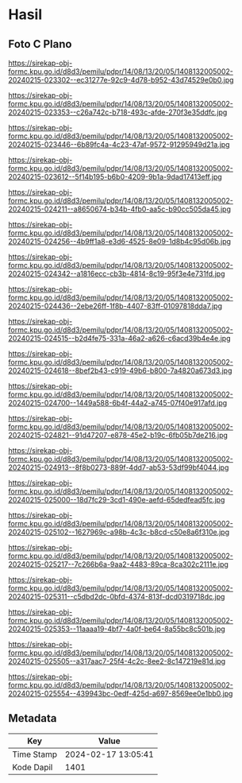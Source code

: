 # Hasil

## Foto C Plano

https://sirekap-obj-formc.kpu.go.id/d8d3/pemilu/pdpr/14/08/13/20/05/1408132005002-20240215-023302--ec31277e-92c9-4d78-b952-43d74529e0b0.jpg

https://sirekap-obj-formc.kpu.go.id/d8d3/pemilu/pdpr/14/08/13/20/05/1408132005002-20240215-023353--c26a742c-b718-493c-afde-270f3e35ddfc.jpg

https://sirekap-obj-formc.kpu.go.id/d8d3/pemilu/pdpr/14/08/13/20/05/1408132005002-20240215-023446--6b89fc4a-4c23-47af-9572-91295949d21a.jpg

https://sirekap-obj-formc.kpu.go.id/d8d3/pemilu/pdpr/14/08/13/20/05/1408132005002-20240215-023612--5f14b195-b6b0-4209-9b1a-9dad17413eff.jpg

https://sirekap-obj-formc.kpu.go.id/d8d3/pemilu/pdpr/14/08/13/20/05/1408132005002-20240215-024211--a8650674-b34b-4fb0-aa5c-b90cc505da45.jpg

https://sirekap-obj-formc.kpu.go.id/d8d3/pemilu/pdpr/14/08/13/20/05/1408132005002-20240215-024256--4b9ff1a8-e3d6-4525-8e09-1d8b4c95d06b.jpg

https://sirekap-obj-formc.kpu.go.id/d8d3/pemilu/pdpr/14/08/13/20/05/1408132005002-20240215-024342--a1816ecc-cb3b-4814-8c19-95f3e4e731fd.jpg

https://sirekap-obj-formc.kpu.go.id/d8d3/pemilu/pdpr/14/08/13/20/05/1408132005002-20240215-024436--2ebe26ff-1f8b-4407-83ff-01097818dda7.jpg

https://sirekap-obj-formc.kpu.go.id/d8d3/pemilu/pdpr/14/08/13/20/05/1408132005002-20240215-024515--b2d4fe75-331a-46a2-a626-c6acd39b4e4e.jpg

https://sirekap-obj-formc.kpu.go.id/d8d3/pemilu/pdpr/14/08/13/20/05/1408132005002-20240215-024618--8bef2b43-c919-49b6-b800-7a4820a673d3.jpg

https://sirekap-obj-formc.kpu.go.id/d8d3/pemilu/pdpr/14/08/13/20/05/1408132005002-20240215-024700--1449a588-6b4f-44a2-a745-07f40e917afd.jpg

https://sirekap-obj-formc.kpu.go.id/d8d3/pemilu/pdpr/14/08/13/20/05/1408132005002-20240215-024821--91d47207-e878-45e2-b19c-6fb05b7de216.jpg

https://sirekap-obj-formc.kpu.go.id/d8d3/pemilu/pdpr/14/08/13/20/05/1408132005002-20240215-024913--8f8b0273-889f-4dd7-ab53-53df99bf4044.jpg

https://sirekap-obj-formc.kpu.go.id/d8d3/pemilu/pdpr/14/08/13/20/05/1408132005002-20240215-025000--18d7fc29-3cd1-490e-aefd-65dedfead5fc.jpg

https://sirekap-obj-formc.kpu.go.id/d8d3/pemilu/pdpr/14/08/13/20/05/1408132005002-20240215-025102--1627969c-a98b-4c3c-b8cd-c50e8a6f310e.jpg

https://sirekap-obj-formc.kpu.go.id/d8d3/pemilu/pdpr/14/08/13/20/05/1408132005002-20240215-025217--7c266b6a-9aa2-4483-89ca-8ca302c2111e.jpg

https://sirekap-obj-formc.kpu.go.id/d8d3/pemilu/pdpr/14/08/13/20/05/1408132005002-20240215-025311--c5dbd2dc-0bfd-4374-813f-dcd0319718dc.jpg

https://sirekap-obj-formc.kpu.go.id/d8d3/pemilu/pdpr/14/08/13/20/05/1408132005002-20240215-025353--11aaaa19-4bf7-4a0f-be64-8a55bc8c501b.jpg

https://sirekap-obj-formc.kpu.go.id/d8d3/pemilu/pdpr/14/08/13/20/05/1408132005002-20240215-025505--a317aac7-25f4-4c2c-8ee2-8c147219e81d.jpg

https://sirekap-obj-formc.kpu.go.id/d8d3/pemilu/pdpr/14/08/13/20/05/1408132005002-20240215-025554--439943bc-0edf-425d-a697-8569ee0e1bb0.jpg


## Metadata

| Key        | Value               |
| ---------- | ------------------- |
| Time Stamp | 2024-02-17 13:05:41 |
| Kode Dapil | 1401                |



